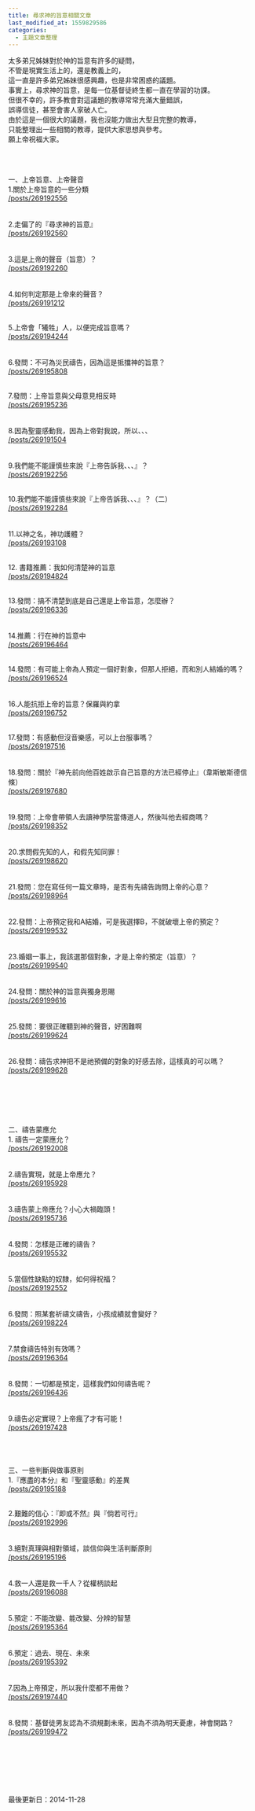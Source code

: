 ```yaml
---
title: 尋求神的旨意相關文章
last_modified_at: 1559829586
categories:
  - 主題文章整理
---
```


<p>太多弟兄姊妹對於神的旨意有許多的疑問，<br>
不管是現實生活上的，還是教義上的，<br>
這一直是許多弟兄姊妹很感興趣，也是非常困惑的議題。<br>
事實上，尋求神的旨意，是每一位基督徒終生都一直在學習的功課。<br>
但很不幸的，許多教會對這議題的教導常常充滿大量錯誤，<br>
誤導信徒，甚至會害人家破人亡。<br>
由於這是一個很大的議題，我也沒能力做出大型且完整的教導，<br>
只能整理出一些相關的教導，提供大家思想與參考。<br>
願上帝祝福大家。</p>

<p>&nbsp;</p>

<p><br>
<!--more-->一、上帝旨意、上帝聲音<br>
1.關於上帝旨意的一些分類<br>
<a href="/posts/269192556">/posts/269192556</a><br>
<br>
<br>
2.走偏了的『尋求神的旨意』<br>
<a href="/posts/269192560">/posts/269192560</a><br>
<br>
<br>
3.這是上帝的聲音（旨意）？<br>
<a href="/posts/269192260">/posts/269192260</a><br>
<br>
<br>
4.如何判定那是上帝來的聲音？<br>
<a href="/posts/269191212">/posts/269191212</a><br>
&nbsp;</p>

<p>5.上帝會「犧牲」人，以便完成旨意嗎？<br>
<a href="/posts/269194244">/posts/269194244</a><br>
<br>
<br>
6.發問：不可為災民禱告，因為這是抵擋神的旨意？<br>
<a href="/posts/269195808">/posts/269195808</a><br>
&nbsp;</p>

<p>7.發問：上帝旨意與父母意見相反時<br>
<a href="/posts/269195236">/posts/269195236</a><br>
<br>
<br>
8.因為聖靈感動我，因為上帝對我說，所以、、、<br>
<a href="/posts/269191504">/posts/269191504</a><br>
<br>
<br>
9.我們能不能謹慎些來說『上帝告訴我、、、』？<br>
<a href="/posts/269192256">/posts/269192256</a><br>
&nbsp;</p>

<p>10.我們能不能謹慎些來說『上帝告訴我、、、』？（二）<br>
<a href="/posts/269192284">/posts/269192284</a><br>
<br>
<br>
11.以神之名，神功護體？<br>
<a href="/posts/269193108">/posts/269193108</a><br>
&nbsp;</p>

<p>12. 書籍推薦：我如何清楚神的旨意<br>
<a href="/posts/269194824">/posts/269194824</a><br>
&nbsp;</p>

<p>13.發問：搞不清楚到底是自己還是上帝旨意，怎麼辦？<br>
<a href="/posts/269196336">/posts/269196336</a><br>
<br>
<br>
14.推薦：行在神的旨意中<br>
<a href="/posts/269196464">/posts/269196464</a><br>
&nbsp;</p>

<p>14.發問：有可能上帝為人預定一個好對象，但那人拒絕，而和別人結婚的嗎？<br>
<a href="/posts/269196524">/posts/269196524</a><br>
<br>
<br>
16.人能抗拒上帝的旨意？保羅與約拿<br>
<a href="/posts/269196752">/posts/269196752</a><br>
&nbsp;</p>

<p>17.發問：有感動但沒音樂感，可以上台服事嗎？<br>
<a href="/posts/269197516">/posts/269197516</a><br>
<br>
<br>
18.發問：關於『神先前向他百姓啟示自己旨意的方法已經停止』（韋斯敏斯德信條）<br>
<a href="/posts/269197680">/posts/269197680</a><br>
<br>
<br>
19.發問：上帝會帶領人去讀神學院當傳道人，然後叫他去經商嗎？<br>
<a href="/posts/269198352">/posts/269198352</a><br>
<br>
<br>
20.求問假先知的人，和假先知同罪！<br>
<a href="/posts/269198620">/posts/269198620</a><br>
<br>
<br>
21.發問：您在寫任何一篇文章時，是否有先禱告詢問上帝的心意？<br>
<a href="/posts/269198964">/posts/269198964</a><br>
<br>
<br>
22.發問：上帝預定我和A結婚，可是我選擇B，不就破壞上帝的預定？<br>
<a href="/posts/269199532">/posts/269199532</a><br>
<br>
<br>
23.婚姻一事上，我該選那個對象，才是上帝的預定（旨意）？<br>
<a href="/posts/269199540">/posts/269199540</a><br>
<br>
<br>
24.發問：關於神的旨意與獨身恩賜<br>
<a href="/posts/269199616">/posts/269199616</a><br>
<br>
<br>
25.發問：要很正確聽到神的聲音，好困難啊<br>
<a href="/posts/269199624">/posts/269199624</a><br>
<br>
<br>
26.發問：禱告求神把不是祂預備的對象的好感去除，這樣真的可以嗎？<br>
<a href="/posts/269199628">/posts/269199628</a><br>
<br>
<br>
<br>
<br>
<br>
<br>
二、禱告蒙應允<br>
1. 禱告一定蒙應允？<br>
<a href="/posts/269192008">/posts/269192008</a><br>
<br>
<br>
2.禱告實現，就是上帝應允？<br>
<a href="/posts/269195928">/posts/269195928</a><br>
<br>
<br>
3.禱告蒙上帝應允？小心大禍臨頭！<br>
<a href="/posts/269195736">/posts/269195736</a><br>
<br>
<br>
4.發問：怎樣是正確的禱告？<br>
<a href="/posts/269195532">/posts/269195532</a><br>
<br>
<br>
5.當個性缺點的奴隸，如何得祝福？<br>
<a href="/posts/269192552">/posts/269192552</a><br>
<br>
<br>
6.發問：照某套祈禱文禱告，小孩成績就會變好？<br>
<a href="/posts/269198224">/posts/269198224</a><br>
<br>
<br>
7.禁食禱告特別有效嗎？<br>
<a href="/posts/269196364">/posts/269196364</a><br>
<br>
<br>
8.發問：一切都是預定，這樣我們如何禱告呢？<br>
<a href="/posts/269196436">/posts/269196436</a><br>
<br>
<br>
9.禱告必定實現？上帝瘋了才有可能！<br>
<a href="/posts/269197428">/posts/269197428</a><br>
<br>
<br>
<br>
<br>
三、一些判斷與做事原則<br>
1.『應盡的本分』和『聖靈感動』的差異<br>
<a href="/posts/269195188">/posts/269195188</a><br>
&nbsp;</p>

<p>2.艱難的信心：『即或不然』與『倘若可行』<br>
<a href="/posts/269192996">/posts/269192996</a><br>
<br>
<br>
3.絕對真理與相對領域，談信仰與生活判斷原則<br>
<a href="/posts/269195196">/posts/269195196</a><br>
<br>
<br>
4.救一人還是救一千人？從權柄談起<br>
<a href="/posts/269196088">/posts/269196088</a><br>
<br>
<br>
5.預定：不能改變、能改變、分辨的智慧<br>
<a href="/posts/269195364">/posts/269195364</a><br>
<br>
<br>
6.預定：過去、現在、未來<br>
<a href="/posts/269195392">/posts/269195392</a><br>
<br>
<br>
7.因為上帝預定，所以我什麼都不用做？<br>
<a href="/posts/269197440">/posts/269197440</a><br>
<br>
<br>
8.發問：基督徒男友認為不須規劃未來，因為不須為明天憂慮，神會開路？<br>
<a href="/posts/269199472">/posts/269199472</a><br>
<br>
<br>
<br>
<br>
<br>
<br>
<br>
最後更新日：2014-11-28</p>


